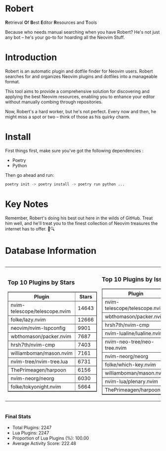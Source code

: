 # Robert

**R**etrieval
**O**f
**B**est
**E**ditor
**R**esources and
**T**ools

Because who needs manual searching when you have Robert?
He's not just any bot – he's your go-to for hoarding all the Neovim Stuff.

# Introduction
Robert is an automatic plugin and dotfile finder for Neovim users. Robert searches for and organizes Neovim plugins and dotfiles into a manageable format.

This tool aims to provide a comprehensive solution for discovering and applying the best Neovim resources, enabling you to enhance your editor without manually combing through repositories.

Now, Robert's a hard worker, but he's not perfect. Every now and then, he might miss a spot or two – think of those as his quirky charm. 

# Install
 First things first, make sure you've got the following dependencies :
  - Poetry 
  - Python 

Then go ahead and run:

```bash
poetry init -> poetry install -> poetry run python ...
```
# Key Notes

Remember, Robert's doing his best out here in the wilds of GitHub. Treat him well, and he'll treat you to the finest collection of Neovim treasures the internet has to offer. 🎩🔍


# Database Information

<div style='display:flex;flex-direction:row;justify-content:space-between;'><table><tr><td><h3>Top 10 Plugins by Stars</h3><table border="1"><tr><th>Plugin</th><th>Stars</th></tr><tr><td>nvim-telescope/telescope.nvim</td><td>14643</td></tr><tr><td>folke/lazy.nvim</td><td>12666</td></tr><tr><td>neovim/nvim-lspconfig</td><td>9901</td></tr><tr><td>wbthomason/packer.nvim</td><td>7687</td></tr><tr><td>hrsh7th/nvim-cmp</td><td>7403</td></tr><tr><td>williamboman/mason.nvim</td><td>7161</td></tr><tr><td>nvim-tree/nvim-tree.lua</td><td>6731</td></tr><tr><td>ThePrimeagen/harpoon</td><td>6156</td></tr><tr><td>nvim-neorg/neorg</td><td>6030</td></tr><tr><td>folke/tokyonight.nvim</td><td>5664</td></tr></table></td><td><h3>Top 10 Plugins by Issues</h3><table border="1"><tr><th>Plugin</th><th>Issues</th></tr><tr><td>nvim-telescope/telescope.nvim</td><td>332</td></tr><tr><td>wbthomason/packer.nvim</td><td>306</td></tr><tr><td>hrsh7th/nvim-cmp</td><td>250</td></tr><tr><td>nvim-lualine/lualine.nvim</td><td>213</td></tr><tr><td>nvim-neo-tree/neo-tree.nvim</td><td>192</td></tr><tr><td>nvim-neorg/neorg</td><td>173</td></tr><tr><td>folke/which-key.nvim</td><td>171</td></tr><tr><td>williamboman/mason.nvim</td><td>167</td></tr><tr><td>nvim-lua/plenary.nvim</td><td>125</td></tr><tr><td>ThePrimeagen/harpoon</td><td>107</td></tr></table></td><td><h3>Top 10 Plugins by Forks</h3><table border="1"><tr><th>Plugin</th><th>Forks</th></tr><tr><td>neovim/nvim-lspconfig</td><td>2030</td></tr><tr><td>nvim-telescope/telescope.nvim</td><td>802</td></tr><tr><td>nvim-tree/nvim-tree.lua</td><td>597</td></tr><tr><td>nvim-lualine/lualine.nvim</td><td>452</td></tr><tr><td>folke/tokyonight.nvim</td><td>368</td></tr><tr><td>hrsh7th/nvim-cmp</td><td>368</td></tr><tr><td>ThePrimeagen/harpoon</td><td>346</td></tr><tr><td>jackMort/ChatGPT.nvim</td><td>305</td></tr><tr><td>folke/lazy.nvim</td><td>304</td></tr><tr><td>nvimdev/lspsaga.nvim</td><td>284</td></tr></table></td></tr></table></div>

### Final Stats
- Total Plugins: 2247
- Lua Plugins: 2247
- Proportion of Lua Plugins (%): 100.00
- Average Activity Score: 222.48
